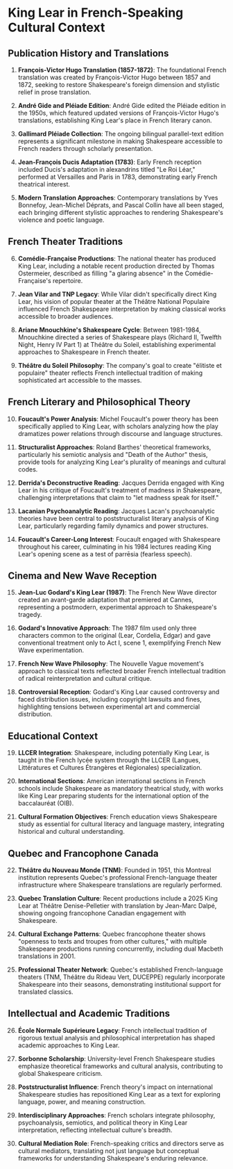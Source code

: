 # King Lear in French-Speaking Cultural Context

## Publication History and Translations

1. **François-Victor Hugo Translation (1857-1872)**: The foundational French translation was created by François-Victor Hugo between 1857 and 1872, seeking to restore Shakespeare's foreign dimension and stylistic relief in prose translation.

2. **André Gide and Pléiade Edition**: André Gide edited the Pléiade edition in the 1950s, which featured updated versions of François-Victor Hugo's translations, establishing King Lear's place in French literary canon.

3. **Gallimard Pléiade Collection**: The ongoing bilingual parallel-text edition represents a significant milestone in making Shakespeare accessible to French readers through scholarly presentation.

4. **Jean-François Ducis Adaptation (1783)**: Early French reception included Ducis's adaptation in alexandrins titled "Le Roi Léar," performed at Versailles and Paris in 1783, demonstrating early French theatrical interest.

5. **Modern Translation Approaches**: Contemporary translations by Yves Bonnefoy, Jean-Michel Déprats, and Pascal Collin have all been staged, each bringing different stylistic approaches to rendering Shakespeare's violence and poetic language.

## French Theater Traditions

6. **Comédie-Française Productions**: The national theater has produced King Lear, including a notable recent production directed by Thomas Ostermeier, described as filling "a glaring absence" in the Comédie-Française's repertoire.

7. **Jean Vilar and TNP Legacy**: While Vilar didn't specifically direct King Lear, his vision of popular theater at the Théâtre National Populaire influenced French Shakespeare interpretation by making classical works accessible to broader audiences.

8. **Ariane Mnouchkine's Shakespeare Cycle**: Between 1981-1984, Mnouchkine directed a series of Shakespeare plays (Richard II, Twelfth Night, Henry IV Part 1) at Théâtre du Soleil, establishing experimental approaches to Shakespeare in French theater.

9. **Théâtre du Soleil Philosophy**: The company's goal to create "élitiste et populaire" theater reflects French intellectual tradition of making sophisticated art accessible to the masses.

## French Literary and Philosophical Theory

10. **Foucault's Power Analysis**: Michel Foucault's power theory has been specifically applied to King Lear, with scholars analyzing how the play dramatizes power relations through discourse and language structures.

11. **Structuralist Approaches**: Roland Barthes' theoretical frameworks, particularly his semiotic analysis and "Death of the Author" thesis, provide tools for analyzing King Lear's plurality of meanings and cultural codes.

12. **Derrida's Deconstructive Reading**: Jacques Derrida engaged with King Lear in his critique of Foucault's treatment of madness in Shakespeare, challenging interpretations that claim to "let madness speak for itself."

13. **Lacanian Psychoanalytic Reading**: Jacques Lacan's psychoanalytic theories have been central to poststructuralist literary analysis of King Lear, particularly regarding family dynamics and power structures.

14. **Foucault's Career-Long Interest**: Foucault engaged with Shakespeare throughout his career, culminating in his 1984 lectures reading King Lear's opening scene as a test of parrēsia (fearless speech).

## Cinema and New Wave Reception

15. **Jean-Luc Godard's King Lear (1987)**: The French New Wave director created an avant-garde adaptation that premiered at Cannes, representing a postmodern, experimental approach to Shakespeare's tragedy.

16. **Godard's Innovative Approach**: The 1987 film used only three characters common to the original (Lear, Cordelia, Edgar) and gave conventional treatment only to Act I, scene 1, exemplifying French New Wave experimentation.

17. **French New Wave Philosophy**: The Nouvelle Vague movement's approach to classical texts reflected broader French intellectual tradition of radical reinterpretation and cultural critique.

18. **Controversial Reception**: Godard's King Lear caused controversy and faced distribution issues, including copyright lawsuits and fines, highlighting tensions between experimental art and commercial distribution.

## Educational Context

19. **LLCER Integration**: Shakespeare, including potentially King Lear, is taught in the French lycée system through the LLCER (Langues, Littératures et Cultures Étrangères et Régionales) specialization.

20. **International Sections**: American international sections in French schools include Shakespeare as mandatory theatrical study, with works like King Lear preparing students for the international option of the baccalauréat (OIB).

21. **Cultural Formation Objectives**: French education views Shakespeare study as essential for cultural literacy and language mastery, integrating historical and cultural understanding.

## Quebec and Francophone Canada

22. **Théâtre du Nouveau Monde (TNM)**: Founded in 1951, this Montreal institution represents Quebec's professional French-language theater infrastructure where Shakespeare translations are regularly performed.

23. **Quebec Translation Culture**: Recent productions include a 2025 King Lear at Théâtre Denise-Pelletier with translation by Jean-Marc Dalpé, showing ongoing francophone Canadian engagement with Shakespeare.

24. **Cultural Exchange Patterns**: Quebec francophone theater shows "openness to texts and troupes from other cultures," with multiple Shakespeare productions running concurrently, including dual Macbeth translations in 2001.

25. **Professional Theater Network**: Quebec's established French-language theaters (TNM, Théâtre du Rideau Vert, DUCEPPE) regularly incorporate Shakespeare into their seasons, demonstrating institutional support for translated classics.

## Intellectual and Academic Traditions

26. **École Normale Supérieure Legacy**: French intellectual tradition of rigorous textual analysis and philosophical interpretation has shaped academic approaches to King Lear.

27. **Sorbonne Scholarship**: University-level French Shakespeare studies emphasize theoretical frameworks and cultural analysis, contributing to global Shakespeare criticism.

28. **Poststructuralist Influence**: French theory's impact on international Shakespeare studies has repositioned King Lear as a text for exploring language, power, and meaning construction.

29. **Interdisciplinary Approaches**: French scholars integrate philosophy, psychoanalysis, semiotics, and political theory in King Lear interpretation, reflecting intellectual culture's breadth.

30. **Cultural Mediation Role**: French-speaking critics and directors serve as cultural mediators, translating not just language but conceptual frameworks for understanding Shakespeare's enduring relevance.